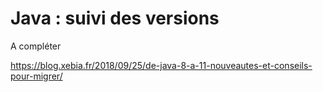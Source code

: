 # Java : suivi des versions

A compléter

https://blog.xebia.fr/2018/09/25/de-java-8-a-11-nouveautes-et-conseils-pour-migrer/